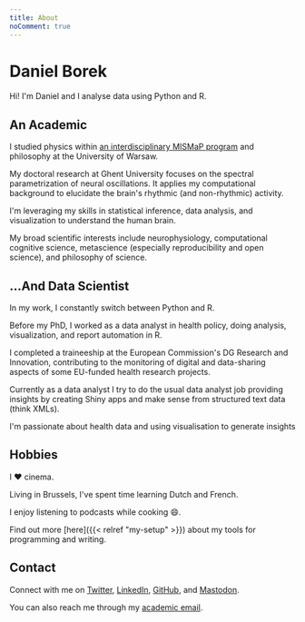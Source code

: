 ```yaml
---
title: About
noComment: true
---
```


# Daniel Borek

Hi! I'm Daniel and I analyse data using Python and R.

## An Academic

I studied physics within [an  interdisciplinary MISMaP  program](http://mismap.uw.edu.pl/en/) and philosophy at the University of Warsaw.

My doctoral research at Ghent University focuses on the spectral parametrization of neural oscillations. It applies my computational background to elucidate the brain's rhythmic (and non-rhythmic) activity.

I'm leveraging my skills in statistical inference, data analysis, and visualization to understand the human brain.

My broad scientific interests include neurophysiology, computational cognitive science, metascience (especially reproducibility and open science), and philosophy of science.

## …And Data Scientist

In my work, I constantly switch between Python and R.

Before my PhD, I worked as a data analyst in health policy, doing analysis, visualization, and report automation in R.

I completed a traineeship at the European Commission's DG Research and Innovation, contributing to the monitoring of digital and data-sharing aspects of some EU-funded health research projects.

Currently as a data analyst I try to do the usual data analyst job providing insights by creating Shiny apps and make sense from structured text data (think XMLs).

I'm passionate about health data and using visualisation to generate insights

## Hobbies

I ❤️ cinema.

Living in Brussels, I've spent time learning Dutch and French.

I enjoy listening to podcasts while cooking :smile:.

Find out more [here]({{< relref "my-setup" >}}) about my tools for programming and writing.

## Contact

Connect with me on [Twitter](https://twitter.com/danielborek), [LinkedIn](https://www.linkedin.com/in/daniel-borek-209003a6/), [GitHub](https://github.com/danieltomasz), and [Mastodon](https://scholar.social/@dborek).

You can also reach me through my [academic email](mailto:daniel.borek@ugent.be).
